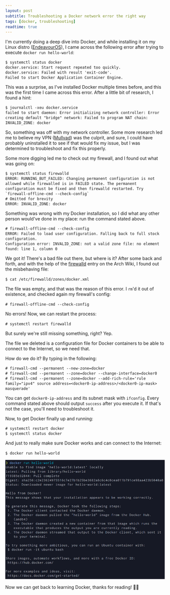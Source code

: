```yaml
---
layout: post
subtitle: Troubleshooting a Docker network error the right way
tags: [docker, troubleshooting]
readtime: true
---
```


I'm currently doing a deep dive into Docker, and while installing it on my Linux distro ([EndeavourOS](https://endeavouros.com/)), I came across the following error after trying to execute `docker run hello-world`:

```
$ systemctl status docker
docker.service: Start request repeated too quickly.
docker.service: Failed with result 'exit-code'.
Failed to start Docker Application Container Engine.
```

This was a surprise, as I've installed Docker multiple times before, and this was the first time I came across this error. After a little bit of research, I found a hint:

```
$ journalctl -xeu docker.service
failed to start daemon: Error initializing network controller: Error creating default "bridge" network: Failed to program NAT chain: INVALID_ZONE: docker
```

So, something was off with my network controller. Some more research led me to believe my VPN ([Mullvad](https://mullvad.net/en)) was the culprit, and sure, I could have probably uninstalled it to see if that would fix my issue, but I was determined to troubleshoot and fix this properly.

Some more digging led me to check out my firewall, and I found out what was going on:

```
$ systemctl status firewalld
ERROR: RUNNING_BUT_FAILED: Changing permanent configuration is not allowed while firewalled is in FAILED state. The permanent configuration must be fixed and then firewalld restarted. Try `firewall-offline-cmd --check-config`
# Omitted for brevity
ERROR: INVALID_ZONE: docker
```

Something was wrong with my Docker installation, so I did what any other person would've done in my place: run the command stated above.

```
# firewall-offline-cmd --check-config
ERROR: Failed to load user configuration. Falling back to full stock configuration.
Configuration error: INVALID_ZONE: not a valid zone file: no element found: line 1, column 0
```

We got it! There's a bad file out there, but where is it? After some back and forth, and with the help of the [firewalld](https://wiki.archlinux.org/title/firewalld) entry on the Arch Wiki, I found out the misbehaving file:

`$ cat /etc/firewalld/zones/docker.xml`

The file was empty, and that was the reason of this error. I `rm`'d it out of existence, and checked again my firewall's config:

`# firewall-offline-cmd --check-config`

No errors! Now, we can restart the process:

`# systemctl restart firewalld`

But surely we're still missing something, right? Yep.

The file we deleted is a configuration file for Docker containers to be able to connect to the Internet, so we need that.

How do we do it? By typing in the following:


```
# firewall-cmd --permanent --new-zone=docker
# firewall-cmd --permanent --zone=docker --change-interface=docker0
# firewall-cmd --permanent --zone=docker --add-rich-rule='rule family="ipv4" source address=<docker0-ip-address>/<docker0-ip-mask> masquerade'
```

You can get `docker0-ip-address` and its subnet mask with `ifconfig`. Every command stated above should output `success` after you execute it. If that's not the case, you'll need to troubleshoot it.

Now, to get Docker finally up and running:

```
# systemctl restart docker
$ systemctl status docker
```

And just to really make sure Docker works and can connect to the Internet:

`$ docker run hello-world`

![Docker ran successfully](/2023-6-23-docker-run-success.png)

Now we can get back to learning Docker, thanks for reading! 🐋👋
